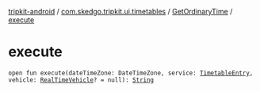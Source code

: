 [tripkit-android](../../index.md) / [com.skedgo.tripkit.ui.timetables](../index.md) / [GetOrdinaryTime](index.md) / [execute](./execute.md)

# execute

`open fun execute(dateTimeZone: DateTimeZone, service: `[`TimetableEntry`](../../com.skedgo.tripkit.ui.model/-timetable-entry/index.md)`, vehicle: `[`RealTimeVehicle`](../../com.skedgo.tripkit.routing/-real-time-vehicle/index.md)`? = null): `[`String`](https://kotlinlang.org/api/latest/jvm/stdlib/kotlin/-string/index.html)